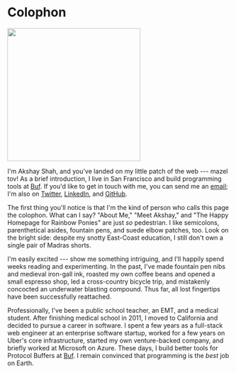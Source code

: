 # Colophon

<img alt="" src="/static/headshot-640x640.webp" height="300px" width="300px">

I'm Akshay Shah, and you've landed on my little patch of the web --- mazel tov!
As a brief introduction, I live in San Francisco and build programming tools at
[Buf](https://buf.build). If you'd like to get in touch with me, you can send
me an [email](mailto:akshay@akshayshah.org); I'm also on
[Twitter](https://twitter.com/akshayshah),
[LinkedIn](https://linkedin.com/in/akshayjshah), and
[GitHub](https://github.com/akshayjshah).

The first thing you'll notice is that I'm the kind of person who calls this
page the colophon. What can I say? "About Me," "Meet Akshay," and "The Happy
Homepage for Rainbow Ponies" are just *so* pedestrian. I like semicolons,
parenthetical asides, fountain pens, and suede elbow patches, too. Look on the
bright side: despite my snotty East-Coast education, I still don't own a single
pair of Madras shorts.

I'm easily excited --- show me something intriguing, and I'll happily spend
weeks reading and experimenting. In the past, I've made fountain pen nibs and
medieval iron-gall ink, roasted my own coffee beans and opened a small espresso
shop, led a cross-country bicycle trip, and mistakenly concocted an underwater
blasting compound. Thus far, all lost fingertips have been successfully
reattached.

Professionally, I've been a public school teacher, an EMT, and a medical
student. After finishing medical school in 2011, I moved to California and
decided to pursue a career in software. I spent a few years as a full-stack web
engineer at an enterprise software startup, worked for a few years on Uber's
core infrastructure, started my own venture-backed company, and briefly worked
at Microsoft on Azure. These days, I build better tools for Protocol Buffers at
[Buf](https://buf.build). I remain convinced that programming is the _best_ job
on Earth.
